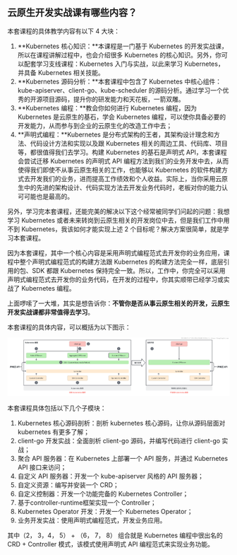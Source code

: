 ## 云原生开发实战课有哪些内容？

本套课程的具体教学内容有以下 4 大块：

1. **Kubernetes 核心知识：**本课程是一门基于 Kubernetes 的开发实战课，所以在课程讲解过程中，也会介绍很多 Kubernetes 的核心知识。另外，你可以配套学习支线课程：Kubernetes 入门与实战，以此来学习 Kubernetes，并具备 Kubernetes 相关技能。
2. **Kubernetes 源码分析：**本套课程中包含了 Kubernetes 中核心组件：kube-apiserver、client-go、kube-scheduler 的源码分析。通过学习一个优秀的开源项目源码，提升你的研发能力和天花板，一箭双雕。
3. **Kubernetes 编程：**教会你如何进行 Kubernetes 编程，因为 Kubernetes 是云原生的基石，学会 Kubernetes 编程，可以使你具备必要的开发能力，从而参与到企业的云原生化的改造工作中去；
4. **声明式编程：**Kubernetes 是分布式架构的王者，其架构设计理念和方法、代码设计方法和实现以及跟 Kubernetes 相关的周边工具、代码库、项目等，都很值得我们去学习。构建 Kubernetes 的基石是声明式 API，本套课程会尝试迁移 Kubernetes 的声明式 API 编程方法到我们的业务开发中去，从而使得我们即使不从事云原生相关的工作，也能够以 Kubernetes 的软件构建方式去开发我们的业务，进而提高工作绩效和个人收益。实际上，当你采用云原生中的先进的架构设计、代码实现方法去开发业务代码时，老板对你的能力认可可能也是最高的。

另外，学习完本套课程，还能完美的解决以下这个经常被同学们问起的问题：我想学习 Kubernetes 或者未来转岗到云原生相关的开发岗位中去，但是我们工作中用不到 Kubernetes，我该如何才能实现上述 2 个目标呢？解决方案很简单，就是学习本套课程。

因为本套课程，其中一个核心内容是采用声明式编程范式去开发你的业务应用，课程中整个声明式编程范式的构建方法跟 Kubernetes 的构建方法完全一样，底层引用的包、SDK 都跟 Kubernetes 保持完全一致。所以，工作中，你完全可以采用声明式编程范式去开发你的业务代码，在开发的过程中，你其实顺带已经学习或实战了 Kubernetes 编程。

上面啰嗦了一大堆，其实是想告诉你：**不管你是否从事云原生相关的开发，云原生开发实战课都非常值得去学习**。

本套课程的具体内容，可以概括为以下图示：

![image-20250726162156505](image/image-20250726162156505.png)

本套课程具体包括以下几个子模块：

1. Kubernetes 核心源码剖析：剖析 kubernetes 核心源码，让你从源码层面对 kubernetes 有更多了解；
2. client-go 开发实战：全面剖析 client-go 源码，并编写代码进行 client-go 实战；
3. 聚合 API 服务器：在 Kubernetes 上部署一个 API 服务，并通过 Kubernetes API 接口来访问；
4. 自定义 API 服务器：开发一个 kube-apiserver 风格的 API 服务器；
5. 自定义资源：编写并安装一个 CRD；
6. 自定义控制器：开发一个功能完备的 Kubernetes Controller；
7. 基于controller-runtime框架实现一个 Controller；
8. Kubernetes Operator 开发：开发一个 Kubernetes Operator；
9. 业务开发实战：使用声明式编程范式，开发业务应用。

其中（2， 3，4， 5） + （6， 7， 8） 组合就是 Kubernetes 编程中很出名的 CRD + Controller 模式，该模式使用声明式 API 编程范式来实现业务功能。